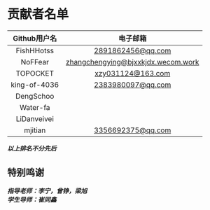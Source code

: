 # 贡献者名单

|Github用户名     |电子邮箱                 |
|:--------------:|:----------------------:|
|FishHHotss      |2891862456@qq.com       |
|NoFFear         |zhangchengying@bjxxkjdx.wecom.work|
|TOPOCKET        |xzy031124@163.com       |
|king-of-4036    |2383980097@qq.com       |
|DengSchoo       |                        |
|Water-fa        |                        |
|LiDanveivei     |                        |
|mjitian         |3356692375@qq.com       |

***以上排名不分先后***

## 特别鸣谢

***指导老师：李宁，曾铮，梁旭***  
***学生导师：崔同鑫***  

